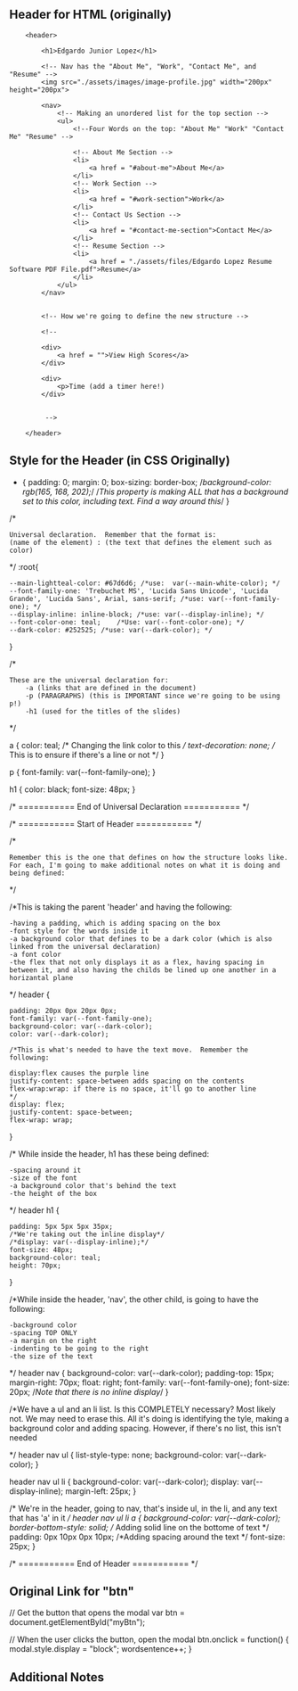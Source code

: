 ## Header for HTML (originally)


        <header>

            <h1>Edgardo Junior Lopez</h1>

            <!-- Nav has the "About Me", "Work", "Contact Me", and "Resume" -->
            <img src="./assets/images/image-profile.jpg" width="200px" height="200px">

            <nav>
                <!-- Making an unordered list for the top section -->
                <ul>
                    <!--Four Words on the top: "About Me" "Work" "Contact Me" "Resume" -->

                    <!-- About Me Section -->
                    <li>
                        <a href = "#about-me">About Me</a>
                    </li>
                    <!-- Work Section -->
                    <li>
                        <a href = "#work-section">Work</a>
                    </li>
                    <!-- Contact Us Section -->
                    <li>
                        <a href = "#contact-me-section">Contact Me</a>
                    </li>
                    <!-- Resume Section -->
                    <li>
                        <a href = "./assets/files/Edgardo Lopez Resume Software PDF File.pdf">Resume</a>
                    </li>
                </ul>
            </nav>


            <!-- How we're going to define the new structure -->

            <!-- 

            <div>
                <a href = "">View High Scores</a>
            </div>

            <div>
                <p>Time (add a timer here!)
            </div>


             -->

        </header>


## Style for the Header (in CSS Originally)

* {
    padding: 0;
    margin: 0;
    box-sizing: border-box;
    /*background-color: rgb(165, 168, 202);*/  /*This property is making ALL that has a background set to this color, including text.  Find a way around this*/
}


/*

    Universal declaration.  Remember that the format is:
    (name of the element) : (the text that defines the element such as color)

*/
:root{

    --main-lightteal-color: #67d6d6; /*use:  var(--main-white-color); */
    --font-family-one: 'Trebuchet MS', 'Lucida Sans Unicode', 'Lucida Grande', 'Lucida Sans', Arial, sans-serif; /*use: var(--font-family-one); */
    --display-inline: inline-block; /*use: var(--display-inline); */
    --font-color-one: teal;    /*Use: var(--font-color-one); */
    --dark-color: #252525; /*use: var(--dark-color); */

}

/*

    These are the universal declaration for:
        -a (links that are defined in the document)
        -p (PARAGRAPHS) (this is IMPORTANT since we're going to be using p!)
        -h1 (used for the titles of the slides)

*/

a {
    color: teal;     /* Changing the link color to this */
    text-decoration: none;              /* This is to ensure if there's a line or not */
}

p {
    font-family: var(--font-family-one);
}

h1 {
    color: black;
    font-size: 48px;
}


/* =========== End of Universal Declaration =========== */


/* =========== Start of Header =========== */

/*

    Remember this is the one that defines on how the structure looks like.  For each, I'm going to make additional notes on what it is doing and being defined:

*/

/*This is taking the parent 'header' and having the following:

    -having a padding, which is adding spacing on the box
    -font style for the words inside it
    -a background color that defines to be a dark color (which is also linked from the universal declaration)
    -a font color
    -the flex that not only displays it as a flex, having spacing in between it, and also having the childs be lined up one another in a horizantal plane

*/
header {

    padding: 20px 0px 20px 0px;
    font-family: var(--font-family-one);
    background-color: var(--dark-color);
    color: var(--dark-color);

    /*This is what's needed to have the text move.  Remember the following:
    
    display:flex causes the purple line
    justify-content: space-between adds spacing on the contents
    flex-wrap:wrap: if there is no space, it'll go to another line
    */
    display: flex;
    justify-content: space-between;
    flex-wrap: wrap;

}

/* While inside the header, h1 has these being defined:

    -spacing around it
    -size of the font
    -a background color that's behind the text
    -the height of the box

*/
header h1 {

    padding: 5px 5px 5px 35px;
    /*We're taking out the inline display*/
    /*display: var(--display-inline);*/
    font-size: 48px;
    background-color: teal;
    height: 70px;

}

/*While inside the header, 'nav', the other child, is going to have the following: 

    -background color
    -spacing TOP ONLY
    -a margin on the right
    -indenting to be going to the right
    -the size of the text

*/
header nav {
    background-color: var(--dark-color);
    padding-top: 15px;
    margin-right: 70px;
    float: right;
    font-family: var(--font-family-one);
    font-size: 20px;
    /*Note that there is no inline display*/
}

/*We have a ul and an li list.  Is this COMPLETELY necessary?  Most likely not.  We may need to erase this.  All it's doing is identifying the tyle, making a background color and adding spacing.  However, if there's no list, this isn't needed

*/
header nav ul {
    list-style-type: none;
    background-color: var(--dark-color);
}

header nav ul li {
    background-color: var(--dark-color);
    display: var(--display-inline);
    margin-left: 25px;
}

/* We're in the header, going to nav, that's inside ul, in the li, and any text that has 'a' in it */
header nav ul li a {
    background-color: var(--dark-color);
    border-bottom-style: solid;     /* Adding solid line on the bottome of text */
    padding: 0px 10px 0px 10px;                   /*Adding spacing around the text */
    font-size: 25px;
}

/* =========== End of Header =========== */



## Original Link for "btn"

// Get the button that opens the modal
var btn = document.getElementById("myBtn");

// When the user clicks the button, open the modal 
btn.onclick = function() {
    modal.style.display = "block";
    wordsentence++;
  }

## Additional Notes